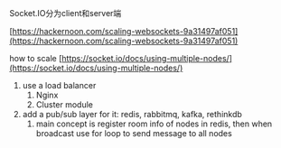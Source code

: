 Socket.IO分为client和server端

[https://hackernoon.com/scaling-websockets-9a31497af051](https://hackernoon.com/scaling-websockets-9a31497af051)

how to scale [https://socket.io/docs/using-multiple-nodes/](https://socket.io/docs/using-multiple-nodes/)

1. use a load balancer
   1. Nginx
   2. Cluster module
2. add a pub/sub layer for it: redis, rabbitmq, kafka, rethinkdb
   1. main concept is register room info of nodes in redis, then when broadcast use for loop to send message to all nodes 



